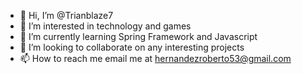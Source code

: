- 👋 Hi, I’m @Trianblaze7
- 👀 I’m interested in technology and games
- 🌱 I’m currently learning Spring Framework and Javascript
- 💞️ I’m looking to collaborate on any interesting projects
- 📫 How to reach me email me at hernandezroberto53@gmail.com

<!---
Trianblaze7/Trianblaze7 is a ✨ special ✨ repository because its `README.md` (this file) appears on your GitHub profile.
You can click the Preview link to take a look at your changes.
--->
